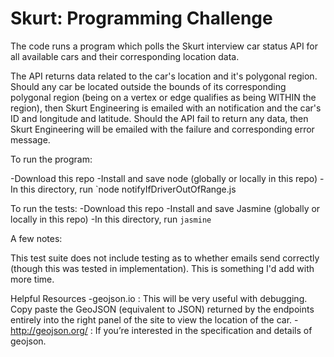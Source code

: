 # Skurt: Programming Challenge
The code runs a program which polls the Skurt interview car status API for all available cars and their corresponding location data.

The API returns data related to the car's location and it's polygonal region.
Should any car be located outside the bounds of its corresponding polygonal
region (being on a vertex or edge qualifies as being WITHIN the region), then
Skurt Engineering is emailed with an notification and the car's ID and longitude
and latitude. Should the API fail to return any data, then Skurt Engineering
will be emailed with the failure and corresponding error message.


To run the program:

-Download this repo
-Install and save node (globally or locally in this repo)
-In this directory, run `node notifyIfDriverOutOfRange.js

To run the tests:
-Download this repo
-Install and save Jasmine (globally or locally in this repo)
-In this directory, run `jasmine`


A few notes:

This test suite does not include testing as to whether emails send correctly 
(though this was tested in implementation). This is something I'd add with more
time.



Helpful Resources
-geojson.io : This will be very useful with debugging. Copy paste the GeoJSON (equivalent to JSON) returned by the endpoints entirely into the right panel of the site to view the location of the car.
-http://geojson.org/ : If you’re interested in the specification and details of geojson.